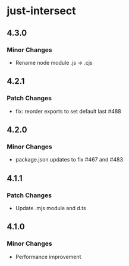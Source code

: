 # just-intersect

## 4.3.0

### Minor Changes

- Rename node module .js -> .cjs

## 4.2.1

### Patch Changes

- fix: reorder exports to set default last #488

## 4.2.0

### Minor Changes

- package.json updates to fix #467 and #483

## 4.1.1

### Patch Changes

- Update .mjs module and d.ts

## 4.1.0

### Minor Changes

- Performance improvement
